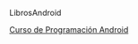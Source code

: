 LibrosAndroid

<a href="http://www.sgoliver.net/blog/wp-content/uploads/2011/11/Manual-Programacion-Android-SgoliverNet-v3-muestra.zip">
Curso de Programación Android</a>
